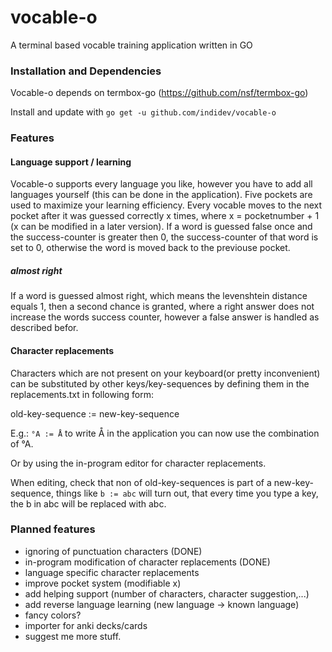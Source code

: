 # vocable-o
A terminal based vocable training application written in GO

### Installation and Dependencies ###

Vocable-o depends on termbox-go (https://github.com/nsf/termbox-go)

Install and update with ```go get -u github.com/indidev/vocable-o```

### Features ###

#### Language support / learning ####
Vocable-o supports every language you like, however you have to add all languages yourself (this can be done in the application).
Five pockets are used to maximize your learning efficiency.
Every vocable moves to the next pocket after it was guessed correctly x times, where x = pocketnumber + 1 (x can be modified in a later version).
If a word is guessed false once and the success-counter is greater then 0, the success-counter of that word is set to 0, otherwise the word is moved back to the previouse pocket.

##### almost right #####
If a word is guessed almost right, which means the levenshtein distance equals 1, then a second chance is granted, where a right answer does not increase the words success counter, however a false answer is handled as described befor.


#### Character replacements ####
Characters which are not present on your keyboard(or pretty inconvenient) can be substituted by other keys/key-sequences by defining them in the replacements.txt in following form:

old-key-sequence := new-key-sequence

E.g.:
```°A := Å```
to write Å in the application you can now use the combination of °A.

Or by using the in-program editor for character replacements.

When editing, check that non of old-key-sequences is part of a new-key-sequence, things like ```b := abc``` will turn out, that every time you type a key, the b in abc will be replaced with abc.

### Planned features ###

* ignoring of punctuation characters (DONE)
* in-program modification of character replacements (DONE)
* language specific character replacements
* improve pocket system (modifiable x)
* add helping support (number of characters, character suggestion,...)
* add reverse language learning (new language -> known language)
* fancy colors?
* importer for anki decks/cards
* suggest me more stuff.
